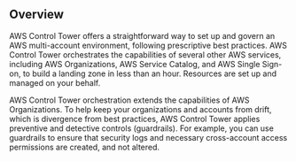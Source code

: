 ## Overview

AWS Control Tower offers a straightforward way to set up and govern an AWS multi-account
environment, following prescriptive best practices. AWS Control Tower orchestrates the capabilities of
several other AWS services, including AWS Organizations, AWS Service Catalog, and AWS Single Sign-on,
to build a landing zone in less than an hour. Resources are set up and managed on your behalf.

AWS Control Tower orchestration extends the capabilities of AWS Organizations. To help keep your
organizations and accounts from drift, which is divergence from best practices, AWS Control Tower
applies preventive and detective controls (guardrails). For example, you can use guardrails to ensure that
security logs and necessary cross-account access permissions are created, and not altered.